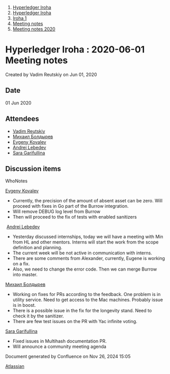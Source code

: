 1. [Hyperledger Iroha](index.html)
2. [Hyperledger Iroha](Hyperledger-Iroha_20873224.html)
3. [Iroha 1](Iroha-1_21015959.html)
4. [Meeting notes](Meeting-notes_21016018.html)
5. [Meeting notes 2020](Meeting-notes-2020_21016022.html)

# Hyperledger Iroha : 2020-06-01 Meeting notes

Created by Vadim Reutskiy on Jun 01, 2020

## Date

01 Jun 2020

## Attendees

- [Vadim Reutskiy](https://lf-hyperledger.atlassian.net/wiki/people/5b8d04b72786fb2bf79a7405?ref=confluence)
- [Михаил Болдырев](https://lf-hyperledger.atlassian.net/wiki/people/557058:584193b8-9303-4b5a-8cb3-8153294c8cc2?ref=confluence)
- [Evgeny Kovalev](https://lf-hyperledger.atlassian.net/wiki/people/712020:594f9075-4294-4635-bee5-2184c91eb7b6?ref=confluence)
- [Andrei Lebedev](https://lf-hyperledger.atlassian.net/wiki/people/557058:c02f1b3d-42e6-4519-ba84-2d0476dccbc9?ref=confluence)
- [Sara Garifullina](https://lf-hyperledger.atlassian.net/wiki/people/5b6c115b2c9bd83c03707f95?ref=confluence)

## Discussion items

WhoNotes

[Evgeny Kovalev](https://lf-hyperledger.atlassian.net/wiki/people/712020:594f9075-4294-4635-bee5-2184c91eb7b6?ref=confluence)

- Currently, the precision of the amount of absent asset can be zero. Will proceed with fixes in Go part of the Burrow integration.
- Will remove DEBUG log level from Burrow
- Then will proceed to the fix of tests with enabled sanitizers

 [Andrei Lebedev](https://lf-hyperledger.atlassian.net/wiki/people/557058:c02f1b3d-42e6-4519-ba84-2d0476dccbc9?ref=confluence) 

- Yesterday discussed internships, today we will have a meeting with Min from HL and other mentors. Interns will start the work from the scope definition and planning.
- The current week will be not active in communication with interns.
- There are some comments from Alexander, currently, Eugene is working on a fix.
- Also, we need to change the error code. Then we can merge Burrow into master.

[Михаил Болдырев](https://lf-hyperledger.atlassian.net/wiki/people/557058:584193b8-9303-4b5a-8cb3-8153294c8cc2?ref=confluence)

- Working on fixes for PRs according to the feedback. One problem is in utility service. Need to get access to the Mac machines. Probably issue is in boost.
- There is a possible issue in the fix for the longevity stand. Need to check it by the sanitizer.
- There are few test issues on the PR with Yac infinite voting.

[Sara Garifullina](https://lf-hyperledger.atlassian.net/wiki/people/5b6c115b2c9bd83c03707f95?ref=confluence)

- Fixed issues in Multihash documentation PR.
- Will announce a community meeting agenda

Document generated by Confluence on Nov 26, 2024 15:05

[Atlassian](http://www.atlassian.com/)
